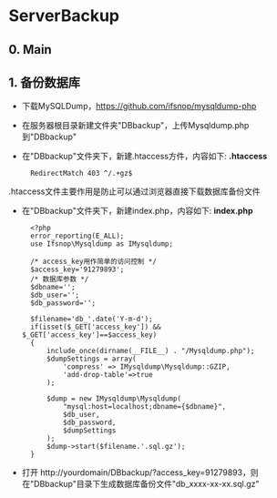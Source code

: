 # ServerBackup
## 0. Main

## 1. 备份数据库
- 下载MySQLDump，<https://github.com/ifsnop/mysqldump-php>
- 在服务器根目录新建文件夹"DBbackup"，上传Mysqldump.php到"DBbackup"
- 在"DBbackup"文件夹下，新建.htaccess方件，内容如下:
**.htaccess**

        RedirectMatch 403 ^/.+gz$
.htaccess文件主要作用是防止可以通过浏览器直接下载数据库备份文件
- 在"DBbackup"文件夹下，新建index.php，内容如下:
**index.php**

        <?php
        error_reporting(E_ALL);
        use Ifsnop\Mysqldump as IMysqldump;

        /* access_key用作简单的访问控制 */
        $access_key='91279893';
        /* 数据库参数 */
        $dbname='';
        $db_user='';
        $db_password='';
      
        $filename='db_'.date('Y-m-d');
        if(isset($_GET['access_key']) && $_GET['access_key']==$access_key)
        {
            include_once(dirname(__FILE__) . "/Mysqldump.php"); 
            $dumpSettings = array( 
                'compress' => IMysqldump\Mysqldump::GZIP,
                'add-drop-table'=>true
            );
       
            $dump = new IMysqldump\Mysqldump(
                "mysql:host=localhost;dbname={$dbname}",
                $db_user,
                $db_password,
                $dumpSettings
            );
            $dump->start($filename.'.sql.gz');
        }

- 打开 http://yourdomain/DBbackup/?access_key=91279893，则在"DBbackup"目录下生成数据库备份文件"db_xxxx-xx-xx.sql.gz"
